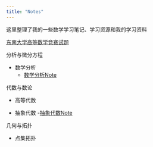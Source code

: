 ```yaml
---
title: "Notes"
---
```


这里整理了我的一些数学学习笔记、学习资源和我的学习资料

[东南大学高等数学竞赛试题](https://liyanyang1219.github.io/assets/southeast.pdf)

分析与微分方程

* 数学分析
  - [数学分析Note](https://liyanyang1219.github.io/assets/MathematicalAnalysis.pdf)
  
代数与数论

* 高等代数

* 抽象代数
  -[抽象代数Note](https://liyanyang1219.github.io/assets/AbstractAlgebra.pdf)

几何与拓扑

* 点集拓扑
